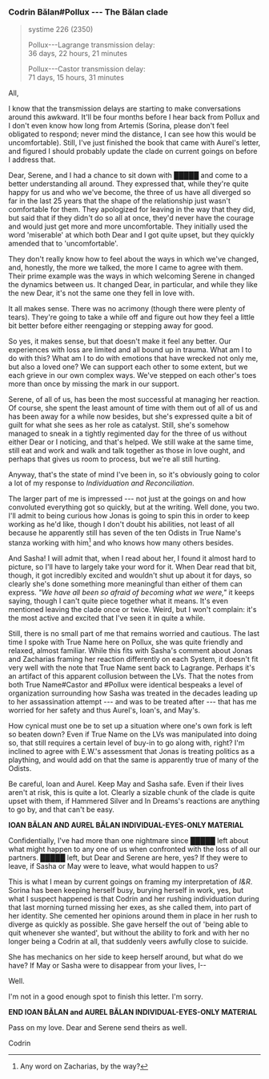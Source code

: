### Codrin Bălan#Pollux --- The Bălan clade

> systime 226 (2350)  
>
> Pollux---Lagrange transmission delay:  
> 36 days, 22 hours, 21 minutes
>
> Pollux---Castor transmission delay:  
> 71 days, 15 hours, 31 minutes

All,

I know that the transmission delays are starting to make conversations around this awkward. It'll be four months before I hear back from Pollux and I don't even know how long from Artemis (Sorina, please don't feel obligated to respond; never mind the distance, I can see how this would be uncomfortable). Still, I've just finished the book that came with Aurel's letter, and figured I should probably update the clade on current goings on before I address that.

Dear, Serene, and I had a chance to sit down with █████ and come to a better understanding all around. They expressed that, while they're quite happy for us and who we've become, the three of us have all diverged so far in the last 25 years that the shape of the relationship just wasn't comfortable for them. They apologized for leaving in the way that they did, but said that if they didn't do so all at once, they'd never have the courage and would just get more and more uncomfortable. They initially used the word 'miserable' at which both Dear and I got quite upset, but they quickly amended that to 'uncomfortable'. 

They don't really know how to feel about the ways in which we've changed, and, honestly, the more we talked, the more I came to agree with them. Their prime example was the ways in which welcoming Serene in changed the dynamics between us. It changed Dear, in particular, and while they like the new Dear, it's not the same one they fell in love with.

It all makes sense. There was no acrimony (though there were plenty of tears). They're going to take a while off and figure out how they feel a little bit better before either reengaging or stepping away for good.

So yes, it makes sense, but that doesn't make it feel any better. Our experiences with loss are limited and all bound up in trauma. What am I to do with this? What am I to do with emotions that have wrecked not only me, but also a loved one? We can support each other to some extent, but we each grieve in our own complex ways. We've stepped on each other's toes more than once by missing the mark in our support.

Serene, of all of us, has been the most successful at managing her reaction. Of course, she spent the least amount of time with them out of all of us and has been away for a while now besides, but she's expressed quite a bit of guilt for what she sees as her role as catalyst. Still, she's somehow managed to sneak in a tightly regimented day for the three of us without either Dear or I noticing, and that's helped. We still wake at the same time, still eat and work and walk and talk together as those in love ought, and perhaps that gives us room to process, but we're all still hurting.

Anyway, that's the state of mind I've been in, so it's obviously going to color a lot of my response to *Individuation and Reconciliation*.

The larger part of me is impressed --- not just at the goings on and how convoluted everything got so quickly, but at the writing. Well done, you two. I'll admit to being curious how Jonas is going to spin this in order to keep working as he'd like, though I don't doubt his abilities, not least of all because he apparently still has seven of the ten Odists in True Name's stanza working with him[^zack] and who knows how many others besides.

And Sasha! I will admit that, when I read about her, I found it almost hard to picture, so I'll have to largely take your word for it. When Dear read that bit, though, it got incredibly excited and wouldn't shut up about it for days, so clearly she's done something more meaningful than either of them can express. *"We have all been so afraid of becoming what we were,"* it keeps saying, though I can't quite piece together what it means. It's even mentioned leaving the clade once or twice. Weird, but I won't complain: it's the most active and excited that I've seen it in quite a while.

<!-- this likely needs rewriting-->
Still, there is no small part of me that remains worried and cautious. The last time I spoke with True Name here on Pollux, she was quite friendly and relaxed, almost familiar. While this fits with Sasha's comment about Jonas and Zacharias framing her reaction differently on each System, it doesn't fit very well with the note that True Name sent back to Lagrange. Perhaps it's an artifact of this apparent collusion between the LVs. That the notes from both True Name#Castor and #Pollux were identical bespeaks a level of organization surrounding how Sasha was treated in the decades leading up to her assassination attempt --- and was to be treated after --- that has me worried for her safety and thus Aurel's, Ioan's, and May's.

How cynical must one be to set up a situation where one's own fork is left so beaten down? Even if True Name on the LVs was manipulated into doing so, that still requires a certain level of buy-in to go along with, right? I'm inclined to agree with E.W.'s assessment that Jonas is treating politics as a plaything, and would add on that the same is apparently true of many of the Odists.

Be careful, Ioan and Aurel. Keep May and Sasha safe. Even if their lives aren't at risk, this is quite a lot. Clearly a sizable chunk of the clade is quite upset with them, if Hammered Silver and In Dreams's reactions are anything to go by, and that can't be easy.

**IOAN BĂLAN AND AUREL BĂLAN INDIVIDUAL-EYES-ONLY MATERIAL**

Confidentially, I've had more than one nightmare since █████ left about what might happen to any one of us when confronted with the loss of all our partners. █████ left, but Dear and Serene are here, yes? If they were to leave, if Sasha or May were to leave, what would happen to us?

This is what I mean by current goings on framing my interpretation of *I&R*. Sorina has been keeping herself busy, burying herself in work, yes, but what I suspect happened is that Codrin and her rushing individuation during that last morning turned missing her exes, as she called them, into part of her identity. She cemented her opinions around them in place in her rush to diverge as quickly as possible. She gave herself the out of 'being able to quit whenever she wanted', but without the ability to fork and with her no longer being a Codrin at all, that suddenly veers awfully close to suicide.

She has mechanics on her side to keep herself around, but what do we have? If May or Sasha were to disappear from your lives, I--

Well.

I'm not in a good enough spot to finish this letter. I'm sorry.

**END IOAN BĂLAN and AUREL BĂLAN INDIVIDUAL-EYES-ONLY MATERIAL**

Pass on my love. Dear and Serene send theirs as well.

Codrin

[^zack]: Any word on Zacharias, by the way?
